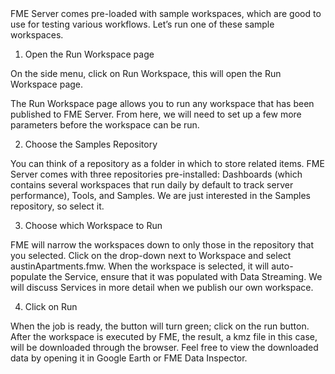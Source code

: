 <head><base target="_blank"> </head>
FME Server comes pre-loaded with sample workspaces, which are good to use for testing various workflows. Let’s run one of these sample workspaces.



1. Open the Run Workspace page

On the side menu, click on Run Workspace, this will open the Run Workspace page.





The Run Workspace page allows you to run any workspace that has been published to FME Server. From here, we will need to set up a few more parameters before the workspace can be run.





2. Choose the Samples Repository

You can think of a repository as a folder in which to store related items. FME Server comes with three repositories pre-installed: Dashboards (which contains several workspaces that run daily by default to track server performance), Tools, and Samples. We are just interested in the Samples repository, so select it.





3. Choose which Workspace to Run

FME will narrow the workspaces down to only those in the repository that you selected. Click on the drop-down next to Workspace and select austinApartments.fmw. When the workspace is selected, it will auto-populate the Service, ensure that it was populated with Data Streaming. We will discuss Services in more detail when we publish our own workspace.





4. Click on Run

When the job is ready, the button will turn green; click on the run button. After the workspace is executed by FME, the result, a kmz file in this case, will be downloaded through the browser. Feel free to view the downloaded data by opening it in Google Earth or FME Data Inspector.
